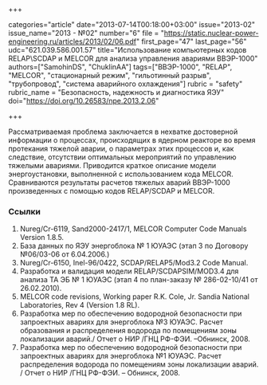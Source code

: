 +++

categories="article"
date="2013-07-14T00:18:00+03:00"
issue="2013-02"
issue_name="2013 - №02"
number="6"
file = "https://static.nuclear-power-engineering.ru/articles/2013/02/06.pdf"
first_page="47"
last_page="56"
udc="621.039.586.001.57"
title="Использование компьютерных кодов RELAP\\SCDAP и MELCOR для анализа управления авариями ВВЭР-1000"
authors=["SamohinDS", "ChuklinAA"]
tags=["ВВЭР-1000", "RELAP", "MELCOR", "стационарный режим", "гильотинный разрыв", "трубопровод", "система аварийного охлаждения"]
rubric = "safety"
rubric_name = "Безопасность, надежность и диагностика ЯЭУ"
doi="https://doi.org/10.26583/npe.2013.2.06"

+++

Рассматриваемая проблема заключается в нехватке достоверной информации о процессах, происходящих в ядерном реакторе во время протекания тяжелой аварии, о параметрах этих процессов и, как следствие, отсутствии оптимальных мероприятий по управлению тяжелыми авариями. Приводится краткое описание модели энергоустановки, выполненной с использованием кода MELCOR. Сравниваются результаты расчетов тяжелых аварий ВВЭР-1000 произведенных с помощью кодов RELAP/SCDAP и MELCOR.

### Ссылки

1. Nureg/Cr-6119, Sand2000-2417/1, MELCOR Computer Code Manuals Version 1.8.5.
2. База данных по ЯЭУ энергоблока № 1 ЮУАЭС (этап 3 по Договору №06/03-06 от 6.04.2006.)
3. Nureg/Cr-6150, Inel-96/0422, SCDAP/RELAP5/Mod3.2 Code Manual.
4. Разработка и валидация модели RELAP/SCDAPSIM/MOD3.4 для анализа ТА ЭБ № 1 ЮУАЭС (этап 4 по план-заказу № 286-02-10/41 от 26.02.2010).
5. MELCOR code revisions, Working paper R.K. Cole, Jr. Sandia National Laboratories, Rev 4 (Version 1.8 RL).
6. Разработка мер по обеспечению водородной безопасности при запроектных авариях для энергоблока №3 ЮУАЭС. Расчет образования и распределения водорода по помещениям зоны локализации аварий./ Отчет о НИР /ГНЦ РФ-ФЭИ. –Обнинск, 2008.
7. Разработка мер по обеспечению водородной безопасности при запроектных авариях для энергоблока №1 ЮУАЭС. Расчет распределения водорода по помещениям зоны локализации аварий. / Отчет о НИР /ГНЦ РФ-ФЭИ. – Обнинск, 2008.